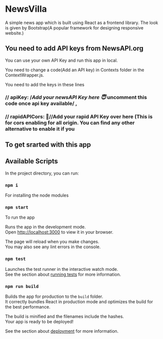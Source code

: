 # NewsVilla

A simple news app which is built using React as a frontend library. The look is given by Bootstrap(A popular framework for designing responsive website.)



## You need to add API keys from NewsAPI.org

You can use your own API Key and run this app in local.

You need to change a code(Add an API key) in Contexts folder in the ContextWrapper.js.

You need to add the keys in these lines

### // apiKey: /*Add your newsAPI Key here 😇* uncomment this code once api key available/ ,
### // rapidAPICors: 🙋//Add your rapid API Key over here (This is for cors enabling for all origin. You can find any other alternative to enable it if you 



## To get srarted with this app

## Available Scripts

In the project directory, you can run:

### `npm i`  

For installing the node modules

### `npm start`

To run the app

Runs the app in the development mode.\
Open [http://localhost:3000](http://localhost:3000) to view it in your browser.

The page will reload when you make changes.\
You may also see any lint errors in the console.

### `npm test`

Launches the test runner in the interactive watch mode.\
See the section about [running tests](https://facebook.github.io/create-react-app/docs/running-tests) for more information.

### `npm run build`

Builds the app for production to the `build` folder.\
It correctly bundles React in production mode and optimizes the build for the best performance.

The build is minified and the filenames include the hashes.\
Your app is ready to be deployed!

See the section about [deployment](https://facebook.github.io/create-react-app/docs/deployment) for more information.

